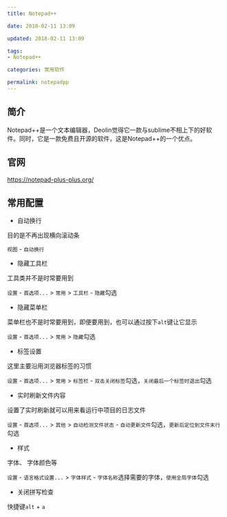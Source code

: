 ```yaml
---
title: Notepad++

date: 2018-02-11 13:09

updated: 2018-02-11 13:09

tags:
- Notepad++

categories: 常用软件

permalink: notepadpp
---
```


## 简介

Notepad++是一个文本编辑器，Deolin觉得它一款与sublime不相上下的好软件。同时，它是一款免费且开源的软件，这是Notepad++的一个优点。

## 官网

https://notepad-plus-plus.org/

## 常用配置

- 自动换行

 目的是不再出现横向滚动条

 `视图` - `自动换行`

- 隐藏工具栏

 工具类并不是时常要用到

 `设置` - `首选项...` > `常用` > `工具栏` - `隐藏`勾选

- 隐藏菜单栏

 菜单栏也不是时常要用到，即便要用到，也可以通过按下`alt`键让它显示

 `设置` - `首选项...` > `常用` > `隐藏`勾选

- 标签设置

 这里主要沿用浏览器标签的习惯

 `设置` - `首选项...` > `常用` > `标签栏` - `双击关闭标签`勾选，`关闭最后一个标签时退出`勾选

- 实时刷新文件内容

 设置了实时刷新就可以用来看运行中项目的日志文件

 `设置` - `首选项...` > `其他` > `自动检测文件状态` - `自动更新文件`勾选，`更新后定位到文件末行`勾选

- 样式

 字体、 字体颜色等

 `设置` - `语言格式设置...` > `字体样式` - `字体名称`选择需要的字体，`使用全局字体`勾选

- 关闭拼写检查

 快捷键`alt` + `a`